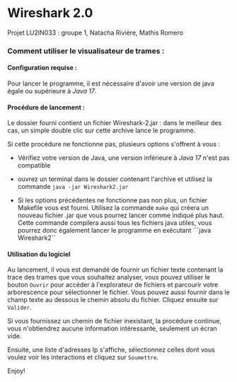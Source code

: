 # Wireshark 2.0

Projet LU2IN033  : groupe 1, Natacha Rivière, Mathis Romero

### Comment utiliser le visualisateur de trames :

#### Configuration requise :

Pour lancer le programme, il est nécessaire d'avoir une version de java égale ou supérieure à _*Java 17*_. 

#### Procédure de lancement :

Le dossier fourni contient un fichier Wireshark-2.jar : dans le meilleur des cas, un simple double clic sur cette archive lance le programme. 

Si cette procédure ne fonctionne pas, plusieurs options s'offrent à vous : 

- Vérifiez votre version de Java, une version inférieure à _Java 17_ n'est pas compatible

- ouvrez un terminal dans le dossier contenant l'archive et utilisez la commande ``java -jar Wireshark2.jar``
- Si les options précédentes ne fonctionne pas non plus, un fichier Makefile vous est fourni. Utilisez la commande ```make``` qui créera un nouveau fichier .jar que vous pourrez lancer comme indiqué plus haut. Cette commande compilera aussi tous les fichiers java utiles, vous pourrez donc également lancer le programme en exécutant ```java Wireshark2``

#### Utilisation du logiciel

Au lancement, il vous est demandé de fournir un fichier texte contenant la trace des trames que vous souhaitez analyser, vous pouvez utiliser le bouton `Ouvrir` pour accéder à l'explorateur de fichiers et parcourir votre arborescence pour sélectionner le fichier. Vous pouvez aussi fournir dans le champ texte au dessous le chemin absolu du fichier. Cliquez ensuite sur ``Valider``. 

Si vous fournissez un chemin de fichier inexistant, la procédure continue, vous n'obtiendrez aucune information intéressante, seulement un écran vide. 

Ensuite, une liste d'adresses Ip s'affiche, sélectionnez celles dont vous voulez voir les interactions et cliquez sur ``Soumettre``. 

Enjoy!

